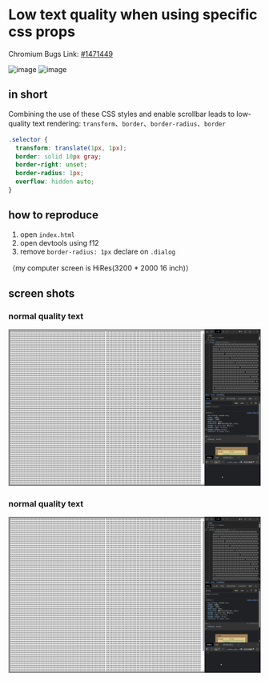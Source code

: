 # Low text quality when using specific css props

Chromium Bugs Link: [#1471449](https://bugs.chromium.org/p/chromium/issues/detail?id=1471449)

![image](https://github.com/Lionad-Morotar/chrome-low-quality-text-reproduce/assets/26913795/70696887-89f3-491d-803d-f8dca6a11e7c)
![image](https://github.com/Lionad-Morotar/chrome-low-quality-text-reproduce/assets/26913795/fb627ea4-431f-4665-bf51-123475c2ce04)


## in short

Combining the use of these CSS styles and enable scrollbar leads to low-quality text rendering: `transform`、`border`、`border-radius`、`border`

```css
.selector {
  transform: translate(1px, 1px);
  border: solid 10px gray;
  border-right: unset;
  border-radius: 1px;
  overflow: hidden auto;
}
```

## how to reproduce

1. open `index.html`
2. open devtools using f12
3. remove `border-radius: 1px` declare on `.dialog`

（my computer screen is HiRes(3200 * 2000 16 inch)）

## screen shots

### normal quality text

![](./quality-normal.png)

### normal quality text

![](./quality-low.png)
